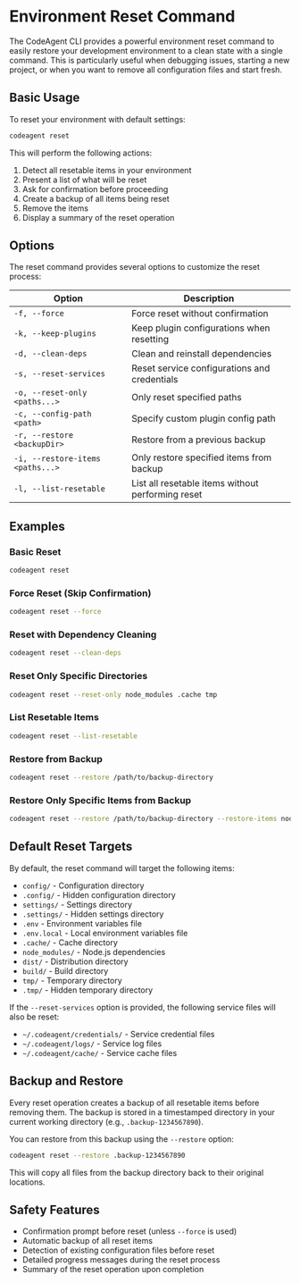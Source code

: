 # Environment Reset Command

The CodeAgent CLI provides a powerful environment reset command to easily restore your development environment to a clean state with a single command. This is particularly useful when debugging issues, starting a new project, or when you want to remove all configuration files and start fresh.

## Basic Usage

To reset your environment with default settings:

```bash
codeagent reset
```

This will perform the following actions:
1. Detect all resetable items in your environment
2. Present a list of what will be reset
3. Ask for confirmation before proceeding
4. Create a backup of all items being reset
5. Remove the items
6. Display a summary of the reset operation

## Options

The reset command provides several options to customize the reset process:

| Option | Description |
|--------|-------------|
| `-f, --force` | Force reset without confirmation |
| `-k, --keep-plugins` | Keep plugin configurations when resetting |
| `-d, --clean-deps` | Clean and reinstall dependencies |
| `-s, --reset-services` | Reset service configurations and credentials |
| `-o, --reset-only <paths...>` | Only reset specified paths |
| `-c, --config-path <path>` | Specify custom plugin config path |
| `-r, --restore <backupDir>` | Restore from a previous backup |
| `-i, --restore-items <paths...>` | Only restore specified items from backup |
| `-l, --list-resetable` | List all resetable items without performing reset |

## Examples

### Basic Reset

```bash
codeagent reset
```

### Force Reset (Skip Confirmation)

```bash
codeagent reset --force
```

### Reset with Dependency Cleaning

```bash
codeagent reset --clean-deps
```

### Reset Only Specific Directories

```bash
codeagent reset --reset-only node_modules .cache tmp
```

### List Resetable Items

```bash
codeagent reset --list-resetable
```

### Restore from Backup

```bash
codeagent reset --restore /path/to/backup-directory
```

### Restore Only Specific Items from Backup

```bash
codeagent reset --restore /path/to/backup-directory --restore-items node_modules .env
```

## Default Reset Targets

By default, the reset command will target the following items:

- `config/` - Configuration directory
- `.config/` - Hidden configuration directory
- `settings/` - Settings directory
- `.settings/` - Hidden settings directory
- `.env` - Environment variables file
- `.env.local` - Local environment variables file
- `.cache/` - Cache directory
- `node_modules/` - Node.js dependencies
- `dist/` - Distribution directory
- `build/` - Build directory
- `tmp/` - Temporary directory
- `.tmp/` - Hidden temporary directory

If the `--reset-services` option is provided, the following service files will also be reset:

- `~/.codeagent/credentials/` - Service credential files
- `~/.codeagent/logs/` - Service log files
- `~/.codeagent/cache/` - Service cache files

## Backup and Restore

Every reset operation creates a backup of all resetable items before removing them. The backup is stored in a timestamped directory in your current working directory (e.g., `.backup-1234567890`).

You can restore from this backup using the `--restore` option:

```bash
codeagent reset --restore .backup-1234567890
```

This will copy all files from the backup directory back to their original locations.

## Safety Features

- Confirmation prompt before reset (unless `--force` is used)
- Automatic backup of all reset items
- Detection of existing configuration files before reset
- Detailed progress messages during the reset process
- Summary of the reset operation upon completion